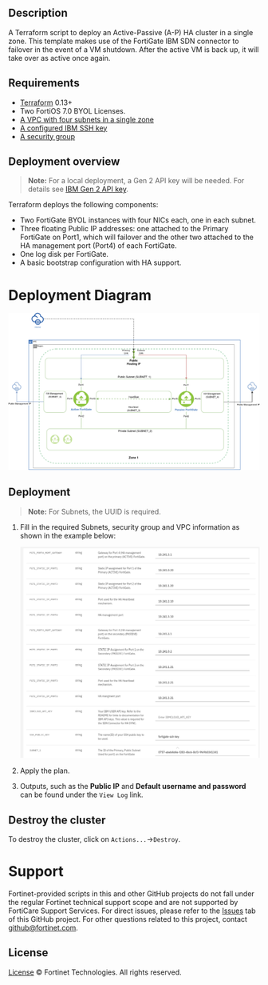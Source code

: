 ## Description

A Terraform script to deploy an Active-Passive (A-P) HA cluster in a single zone. This template makes use of the FortiGate IBM SDN connector to failover in the event of a VM shutdown.
After the active VM is back up, it will take over as active once again.

## Requirements

- [Terraform](https://learn.hashicorp.com/terraform/getting-started/install.html) 0.13+
- Two FortiOS 7.0 BYOL Licenses.
- [A VPC with four subnets in a single zone](https://cloud.ibm.com/docs/vpc/vpc-getting-started-with-ibm-cloud-virtual-private-cloud-infrastructure)
- [A configured IBM SSH key](https://cloud.ibm.com/docs/vpc?topic=vpc-ssh-keys)
- [A security group](https://cloud.ibm.com/docs/security-groups?topic=security-groups-about-ibm-security-groups)

## Deployment overview

> **Note:** For a local deployment, a Gen 2 API key will be needed. For details see [IBM Gen 2 API key](https://cloud.ibm.com/docs/account?topic=account-userapikey&interface=ui#create_user_key).

Terraform deploys the following components:

- Two FortiGate BYOL instances with four NICs each, one in each subnet.
- Three floating Public IP addresses: one attached to the Primary FortiGate on Port1, which will failover and the other two attached to the HA management port (Port4) of each FortiGate.
- One log disk per FortiGate.
- A basic bootstrap configuration with HA support.

# Deployment Diagram

![IBM FortiGate Diagram](https://raw.githubusercontent.com/fortinet/ibm-fortigate-AP-HA-terraform-deploy/main/imgs/IBM_ha-diagram-singlezone.png)

## Deployment

> **Note:** For Subnets, the UUID is required.

1. Fill in the required Subnets, security group and VPC information as shown in the example below:

   ![IBM FortiGate Example Inputs](https://raw.githubusercontent.com/fortinet/ibm-fortigate-AP-HA-terraform-deploy/main/imgs/IBM_ha_example.png)

2. Apply the plan.
3. Outputs, such as the **Public IP** and **Default username and password** can be found under the `View Log` link.

## Destroy the cluster

To destroy the cluster, click on `Actions...`->`Destroy`.

# Support

Fortinet-provided scripts in this and other GitHub projects do not fall under the regular Fortinet technical support scope and are not supported by FortiCare Support Services.
For direct issues, please refer to the [Issues](https://github.com/fortinet/ibm-fortigate-terraform-deploy/issues) tab of this GitHub project.
For other questions related to this project, contact [github@fortinet.com](mailto:github@fortinet.com).

## License

[License](https://github.com/fortinet/ibm-fortigate-terraform-deploy/blob/main/LICENSE) © Fortinet Technologies. All rights reserved.
